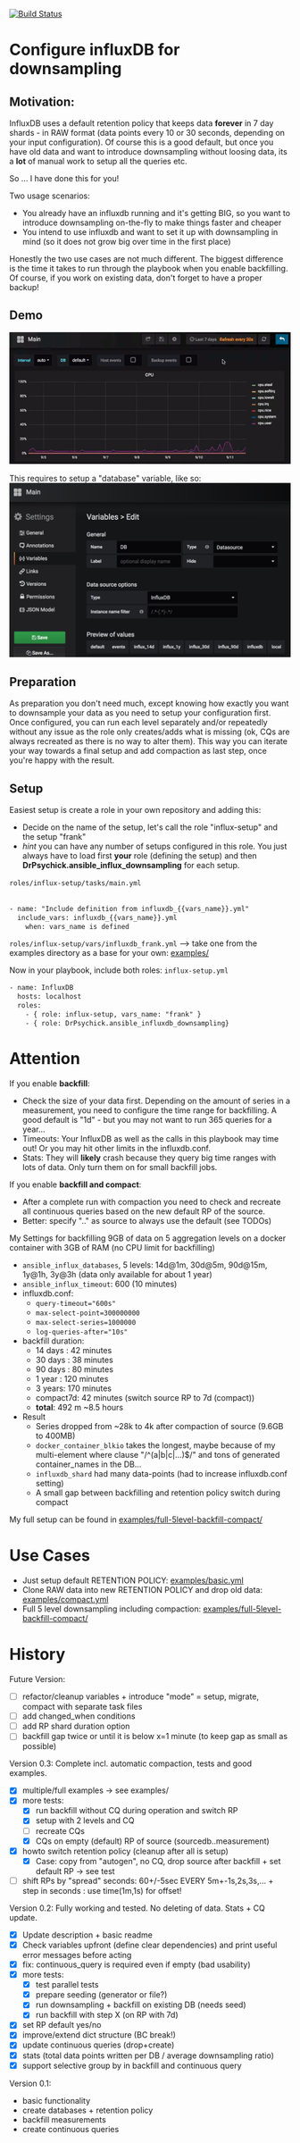 [![Build Status](https://travis-ci.org/DrPsychick/ansible-influx-downsampling.svg?branch=master)](https://travis-ci.org/DrPsychick/ansible-influx-downsampling)

Configure influxDB for downsampling
===================================

Motivation:
-----------
InfluxDB uses a default retention policy that keeps data **forever** in 7 day shards - in RAW format (data points every 10 or 30 seconds, depending on your input configuration).
Of course this is a good default, but once you have old data and want to introduce downsampling without loosing data, its a **lot** of manual work to setup all the queries etc.

So ... I have done this for you!

Two usage scenarios:
* You already have an influxdb running and it's getting BIG, so you want to introduce downsampling on-the-fly to make things faster and cheaper
* You intend to use influxdb and want to set it up with downsampling in mind (so it does not grow big over time in the first place)

Honestly the two use cases are not much different. The biggest difference is the time it takes to run through the playbook when you enable backfilling. Of course, if you work on existing data, don't forget to have a proper backup!

Demo
----

![Watch the demo](examples/grafana-demo.gif "Watch the demo")

This requires to setup a "database" variable, like so:
![Setup database variable](examples/grafana-database-variable.png "Database variable")


Preparation
-----------
As preparation you don't need much, except knowing how exactly you want to downsample your data as you need to setup your configuration first.
Once configured, you can run each level separately and/or repeatedly without any issue as the role only creates/adds what is missing (ok, CQs are always recreated as there is no way to alter them). This way you can iterate your way towards a final setup and add compaction as last step, once you're happy with the result.

Setup
-----

Easiest setup is create a role in your own repository and adding this:
* Decide on the name of the setup, let's call the role "influx-setup" and the setup "frank"
* *hint* you can have any number of setups configured in this role. You just always have to load first **your** role (defining the setup) and then **DrPsychick.ansible_influx_downsampling** for each setup.

`roles/influx-setup/tasks/main.yml`
```---

- name: "Include definition from influxdb_{{vars_name}}.yml"
  include_vars: influxdb_{{vars_name}}.yml
    when: vars_name is defined
```

`roles/influx-setup/vars/influxdb_frank.yml`
--> take one from the examples directory as a base for your own: [examples/](examples/)

Now in your playbook, include both roles:
`influx-setup.yml`
```
- name: InfluxDB 
  hosts: localhost
  roles: 
    - { role: influx-setup, vars_name: "frank" }
    - { role: DrPsychick.ansible_influxdb_downsampling}
```


Attention
=========
If you enable **backfill**:
* Check the size of your data first. Depending on the amount of series in a measurement, you need to configure the time range for backfilling. A good default is "1d" - but you may not want to run 365 queries for a year...
* Timeouts: Your InfluxDB as well as the calls in this playbook may time out! Or you may hit other limits in the influxdb.conf.
* Stats: They will **likely** crash because they query big time ranges with lots of data. Only turn them on for small backfill jobs.

If you enable **backfill and compact**:
* After a complete run with compaction you need to check and recreate all continuous queries based on the new default RP of the source.
* Better: specify ".." as source to always use the default (see TODOs)

My Settings for backfilling 9GB of data on 5 aggregation levels on a docker container with 3GB of RAM (no CPU limit for backfilling)
* `ansible_influx_databases`, 5 levels: 14d@1m, 30d@5m, 90d@15m, 1y@1h, 3y@3h (data only available for about 1 year)
* `ansible_influx_timeout`: 600 (10 minutes)
* influxdb.conf: 
  * `query-timeout="600s"`
  * `max-select-point=300000000`
  * `max-select-series=1000000`
  * `log-queries-after="10s"`
* backfill duration: 
  * 14 days :  42 minutes
  * 30 days :  38 minutes
  * 90 days :  80 minutes
  *  1 year : 120 minutes
  *  3 years: 170 minutes
  * compact7d: 42 minutes (switch source RP to 7d (compact))
  * **total**: 492 m ~8.5 hours
* Result
  * Series dropped from ~28k to 4k after compaction of source (9.6GB to 400MB)
  * `docker_container_blkio` takes the longest, maybe because of my multi-element where clause "/^(a|b|c|...)$/" and tons of generated container_names in the DB...
  * `influxdb_shard` had many data-points (had to increase influxdb.conf setting)
  * A small gap between backfilling and retention policy switch during compact

My full setup can be found in [examples/full-5level-backfill-compact/](examples/full-5level-backfill-compact/)

Use Cases
=========

* Just setup default RETENTION POLICY: [examples/basic.yml](examples/basic.yml)
* Clone RAW data into new RETENTION POLICY and drop old data: [examples/compact.yml](examples/compact.yml)
* Full 5 level downsampling including compaction: [examples/full-5level-backfill-compact/](examples/full-5level-backfill-compact/)

History
=======

Future Version:
* [ ] refactor/cleanup variables + introduce "mode" = setup, migrate, compact with separate task files
* [ ] add changed_when conditions
* [ ] add RP shard duration option
* [ ] backfill gap twice or until it is below x=1 minute (to keep gap as small as possible)

Version 0.3: Complete incl. automatic compaction, tests and good examples.

* [x] multiple/full examples -> see examples/
* [x] more tests:
   * [x] run backfill without CQ during operation and switch RP
   * [x] setup with 2 levels and CQ
   * [ ] recreate CQs
   * [x] CQs on empty (default) RP of source (sourcedb..measurement)
* [x] howto switch retention policy (cleanup after all is setup)
   * [x] Case: copy from "autogen", no CQ, drop source after backfill + set default RP -> see test
* [ ] shift RPs by "spread" seconds: 60+/-5sec EVERY 5m+-1s,2s,3s,... + step in seconds : use time(1m,1s) for offset!

Version 0.2: Fully working and tested. No deleting of data. Stats + CQ update.

* [x] Update description + basic readme
* [x] Check variables upfront (define clear dependencies) and print useful error messages before acting
* [x] fix: continuous_query is required even if empty (bad usability)
* [x] more tests: 
   * [x] test parallel tests
   * [x] prepare seeding (generator or file?)
   * [x] run downsampling + backfill on existing DB (needs seed)
   * [x] run backfill with step X (on RP with 7d)
* [x] set RP default yes/no
* [x] improve/extend dict structure (BC break!)
* [x] update continuous queries (drop+create)
* [x] stats (total data points written per DB / average downsampling ratio)
* [x] support selective group by in backfill and continuous query

Version 0.1:

* basic functionality
* create databases + retention policy
* backfill measurements
* create continuous queries
